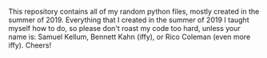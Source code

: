 This repository contains all of my random python files, mostly created in the summer of 2019.
Everything that I created in the summer of 2019 I taught myself how to do, so please don't roast my code too hard, unless your name is: Samuel Kellum, Bennett Kahn (iffy), or Rico Coleman (even more iffy).
Cheers!
